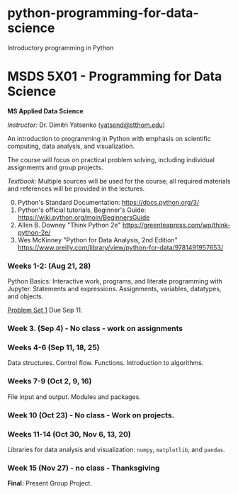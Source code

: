 # python-programming-for-data-science
Introductory programming in Python

# MSDS 5X01 - Programming for Data Science

**MS Applied Data Science**

*Instructor:* Dr. Dimitri Yatsenko (yatsend@stthom.edu)

An introduction to programming in Python with emphasis on scientific computing, data analysis, and visualization.

The course will focus on practical problem solving, including individual assignments and group projects.

*Textbook:* Multiple sources will be used for the course; all required materials and references will be provided in the lectures.

 0. Python's Standard Documentation: https://docs.python.org/3/
 1. Python's official tutorials, Beginner's Guide: https://wiki.python.org/moin/BeginnersGuide
 2. Allen B. Downey "Think Python 2e" https://greenteapress.com/wp/think-python-2e/
 3. Wes McKinney "Python for Data Analysis, 2nd Edition" https://www.oreilly.com/library/view/python-for-data/9781491957653/



### Weeks 1-2: (Aug 21, 28)
Python Basics: Interactive work, programs, and literate programming with Jupyter.
Statements and expressions. Assignments, variables, datatypes, and objects.

[Problem Set 1](Set1.md) Due Sep 11.

### Week 3. (Sep 4) - No class - work on assignments

### Weeks 4-6 (Sep 11, 18, 25)
Data structures. Control flow. Functions. Introduction to algorithms.

### Weeks 7-9 (Oct 2, 9, 16)
File input and output. Modules and packages. 

### Week 10 (Oct 23) - No class - Work on projects.

### Weeks 11-14 (Oct 30, Nov 6, 13, 20)
Libraries for data analysis and visualization: `numpy`, `matplotlib`, and `pandas`.

### Week 15 (Nov 27) - no class - Thanksgiving

**Final:** Present Group Project.

